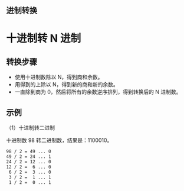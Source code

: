 进制转换
---

# 十进制转 N 进制

## 转换步骤

- 使用十进制数除以 N，得到商和余数。
- 用得到的上除以 N，得到新的商和新的余数。
- 一直除到商为 0，然后将所有的余数逆序排列，得到转换后的 N 进制数。

## 示例

（1）十进制转二进制

十进制数 98 转二进制数，结果是：1100010。

```
98 / 2 = 49 ... 0
49 / 2 = 24 ... 1
24 / 2 = 12 ... 0
12 / 2 =  6 ... 0
 6 / 2 =  3 ... 0
 3 / 2 =  1 ... 1
 1 / 2 =  0 ... 1
```

